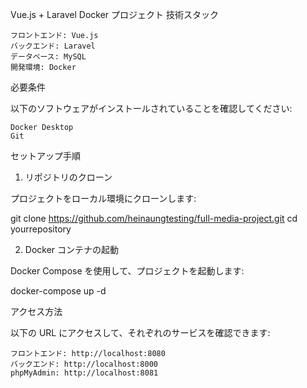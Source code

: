 Vue.js + Laravel Docker プロジェクト
技術スタック

    フロントエンド: Vue.js
    バックエンド: Laravel
    データベース: MySQL
    開発環境: Docker

必要条件

以下のソフトウェアがインストールされていることを確認してください:

    Docker Desktop
    Git

セットアップ手順
1. リポジトリのクローン

プロジェクトをローカル環境にクローンします:

git clone https://github.com/heinaungtesting/full-media-project.git
cd yourrepository

2. Docker コンテナの起動

Docker Compose を使用して、プロジェクトを起動します:

docker-compose up -d

アクセス方法

以下の URL にアクセスして、それぞれのサービスを確認できます:

    フロントエンド: http://localhost:8080
    バックエンド: http://localhost:8000
    phpMyAdmin: http://localhost:8081
